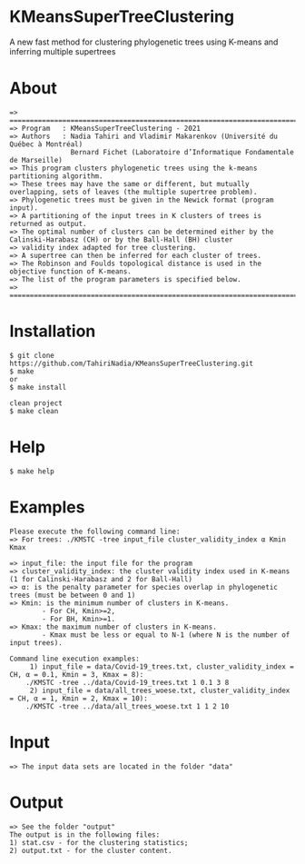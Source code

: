 # KMeansSuperTreeClustering
A new fast method for clustering phylogenetic trees using K-means and inferring multiple supertrees

# About
	=> =============================================================================================================================
	=> Program   : KMeansSuperTreeClustering - 2021
	=> Authors   : Nadia Tahiri and Vladimir Makarenkov (Université du Québec à Montréal)
	               Bernard Fichet (Laboratoire d’Informatique Fondamentale de Marseille)
	=> This program clusters phylogenetic trees using the k-means partitioning algorithm.
	=> These trees may have the same or different, but mutually overlapping, sets of leaves (the multiple supertree problem).
	=> Phylogenetic trees must be given in the Newick format (program input).
	=> A partitioning of the input trees in K clusters of trees is returned as output. 
	=> The optimal number of clusters can be determined either by the Calinski-Harabasz (CH) or by the Ball-Hall (BH) cluster 
	=> validity index adapted for tree clustering.
	=> A supertree can then be inferred for each cluster of trees.
	=> The Robinson and Foulds topological distance is used in the objective function of K-means.
	=> The list of the program parameters is specified below.
	=> =============================================================================================================================

# Installation
	$ git clone https://github.com/TahiriNadia/KMeansSuperTreeClustering.git
	$ make
	or
	$ make install

	clean project
	$ make clean

# Help
	$ make help

# Examples
	Please execute the following command line:
	=> For trees: ./KMSTC -tree input_file cluster_validity_index α Kmin Kmax

	=> input_file: the input file for the program
	=> cluster_validity_index: the cluster validity index used in K-means (1 for Calinski-Harabasz and 2 for Ball-Hall)
	=> α: is the penalty parameter for species overlap in phylogenetic trees (must be between 0 and 1)
	=> Kmin: is the minimum number of clusters in K-means. 
        	- For CH, Kmin>=2,
        	- For BH, Kmin>=1.
	=> Kmax: the maximum number of clusters in K-means. 
        	- Kmax must be less or equal to N-1 (where N is the number of input trees).

	Command line execution examples:
         1) input_file = data/Covid-19_trees.txt, cluster_validity_index = CH, α = 0.1, Kmin = 3, Kmax = 8):
	    ./KMSTC -tree ../data/Covid-19_trees.txt 1 0.1 3 8
         2) input_file = data/all_trees_woese.txt, cluster_validity_index = CH, α = 1, Kmin = 2, Kmax = 10):
	    ./KMSTC -tree ../data/all_trees_woese.txt 1 1 2 10

# Input
	=> The input data sets are located in the folder "data"

# Output
	=> See the folder "output"
	The output is in the following files:
	1) stat.csv - for the clustering statistics;
	2) output.txt - for the cluster content.
